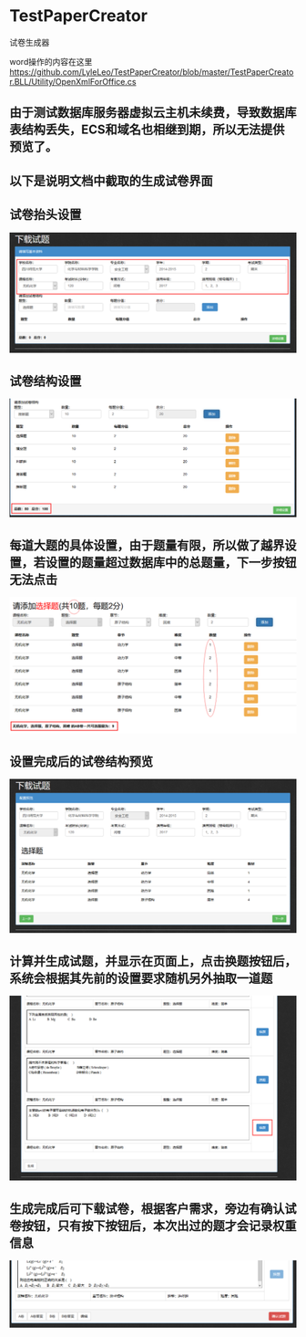 # TestPaperCreator
试卷生成器

word操作的内容在这里 https://github.com/LyleLeo/TestPaperCreator/blob/master/TestPaperCreator.BLL/Utility/OpenXmlForOffice.cs

## 由于测试数据库服务器虚拟云主机未续费，导致数据库表结构丢失，ECS和域名也相继到期，所以无法提供预览了。
## 以下是说明文档中截取的生成试卷界面

## 试卷抬头设置
![title](https://github.com/LyleLeo/TestPaperCreator/blob/master/pic/1.png)

## 试卷结构设置
![sructure](https://github.com/LyleLeo/TestPaperCreator/blob/master/pic/2.png)

## 每道大题的具体设置，由于题量有限，所以做了越界设置，若设置的题量超过数据库中的总题量，下一步按钮无法点击
![title](https://github.com/LyleLeo/TestPaperCreator/blob/master/pic/3.png)

## 设置完成后的试卷结构预览
![title](https://github.com/LyleLeo/TestPaperCreator/blob/master/pic/4.png)

## 计算并生成试题，并显示在页面上，点击换题按钮后，系统会根据其先前的设置要求随机另外抽取一道题
![title](https://github.com/LyleLeo/TestPaperCreator/blob/master/pic/5.png)

## 生成完成后可下载试卷，根据客户需求，旁边有确认试卷按钮，只有按下按钮后，本次出过的题才会记录权重信息
![title](https://github.com/LyleLeo/TestPaperCreator/blob/master/pic/6.png)

